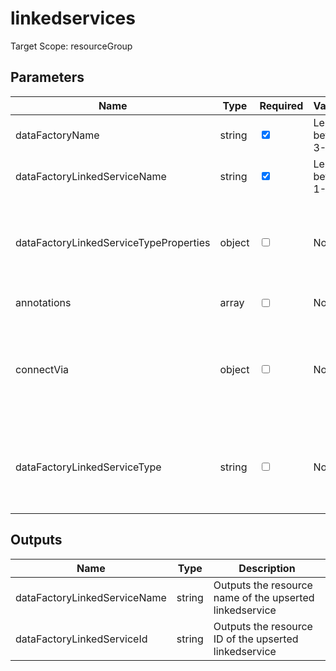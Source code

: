 # linkedservices

Target Scope: resourceGroup

## Parameters
| Name | Type | Required | Validation | Default value | Description |
| -- |  -- | -- | -- | -- | -- |
| dataFactoryName | string | <input type="checkbox" checked> | Length between 3-63 | <pre></pre> | The resource name of the Data Factory you are targeting. This resource has to be pre-existing. |
| dataFactoryLinkedServiceName | string | <input type="checkbox" checked> | Length between 1-260 | <pre></pre> | The resourcename of the linked service you want to use for this DataSet. This resource has to be pre-existing. |
| dataFactoryLinkedServiceTypeProperties | object | <input type="checkbox"> | None | <pre>{}</pre> | The properties for this linked service type. For options & formatting, please refer to https://docs.microsoft.com/en-us/azure/templates/microsoft.datafactory/2018-06-01/factories/linkedservices?pivots=deployment-language-bicep#linkedservice-objects. |
| annotations | array | <input type="checkbox"> | None | <pre>[]</pre> | List of tags that can be used for describing the linked service. |
| connectVia | object | <input type="checkbox"> | None | <pre>{}</pre> | If you need to connect through a integration runtime, this is the parameter to define that. For options & formatting, please refer to https://docs.microsoft.com/en-us/azure/templates/microsoft.datafactory/2018-06-01/factories/linkedservices?pivots=deployment-language-bicep#integrationruntimereference. |
| dataFactoryLinkedServiceType | string | <input type="checkbox"> | None | <pre>'AzureBlobStorage'</pre> | Sets the type for this linked service. For current options please refer to https://docs.microsoft.com/en-us/azure/templates/microsoft.datafactory/2018-06-01/factories/linkedservices?pivots=deployment-language-bicep#linkedservice-objects. |
## Outputs
| Name | Type | Description |
| -- |  -- | -- |
| dataFactoryLinkedServiceName | string | Outputs the resource name of the upserted linkedservice |
| dataFactoryLinkedServiceId | string | Outputs the resource ID of the upserted linkedservice |

